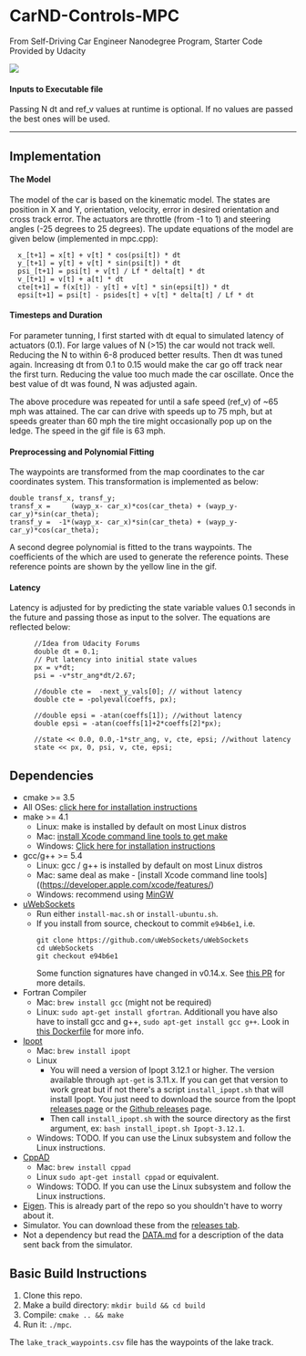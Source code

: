# CarND-Controls-MPC
From Self-Driving Car Engineer Nanodegree Program, Starter Code Provided by Udacity

![](MPC.gif)


#### Inputs to Executable file
Passing N dt and ref_v values at runtime is optional. If no values are passed the best ones will be used.

---

## Implementation
#### The Model
The model of the car is based on the kinematic model. The states are position in X and Y, orientation, velocity, error in desired orientation and cross track error. The actuators are throttle (from -1 to 1) and steering angles (-25 degrees to 25 degrees).
The update equations of the model are given below (implemented in mpc.cpp):

      x_[t+1] = x[t] + v[t] * cos(psi[t]) * dt
      y_[t+1] = y[t] + v[t] * sin(psi[t]) * dt
      psi_[t+1] = psi[t] + v[t] / Lf * delta[t] * dt
      v_[t+1] = v[t] + a[t] * dt
      cte[t+1] = f(x[t]) - y[t] + v[t] * sin(epsi[t]) * dt
      epsi[t+1] = psi[t] - psides[t] + v[t] * delta[t] / Lf * dt

#### Timesteps and Duration
For parameter tunning, I first started with dt equal to simulated latency of actuators (0.1). For large values of N (>15) the car would not track well. Reducing the N to within 6-8 produced better results. Then dt was tuned again. Increasing dt from 0.1 to 0.15 would make the car go off track near the first turn. Reducing the value too much made the car oscillate. Once the best value of dt was found, N was adjusted again.

The above procedure was repeated for until a safe speed (ref_v) of ~65 mph was attained. The car can drive with speeds up to 75 mph, but at  speeds greater than 60 mph the tire might occasionally pop up on the ledge. The speed in the gif file is 63 mph.

#### Preprocessing and Polynomial Fitting
The waypoints are transformed from the map coordinates to the car coordinates system. This transformation is implemented as below:

    double transf_x, transf_y;
    transf_x =     (wayp_x- car_x)*cos(car_theta) + (wayp_y- car_y)*sin(car_theta);
    transf_y =  -1*(wayp_x- car_x)*sin(car_theta) + (wayp_y- car_y)*cos(car_theta);


A second degree polynomial is fitted to the trans waypoints. The coefficients of the which are used to generate the reference points. These reference points are shown by the yellow line in the gif.

#### Latency
Latency is adjusted for by predicting the state variable values 0.1 seconds in the future and passing those as input to the solver. The equations are reflected below:

          //Idea from Udacity Forums
          double dt = 0.1;
          // Put latency into initial state values
          px = v*dt;
          psi = -v*str_ang*dt/2.67;

          //double cte =  -next_y_vals[0]; // without latency
          double cte = -polyeval(coeffs, px);

          //double epsi = -atan(coeffs[1]); //without latency
          double epsi = -atan(coeffs[1]+2*coeffs[2]*px);

          //state << 0.0, 0.0,-1*str_ang, v, cte, epsi; //without latency
          state << px, 0, psi, v, cte, epsi;



## Dependencies

* cmake >= 3.5
 * All OSes: [click here for installation instructions](https://cmake.org/install/)
* make >= 4.1
  * Linux: make is installed by default on most Linux distros
  * Mac: [install Xcode command line tools to get make](https://developer.apple.com/xcode/features/)
  * Windows: [Click here for installation instructions](http://gnuwin32.sourceforge.net/packages/make.htm)
* gcc/g++ >= 5.4
  * Linux: gcc / g++ is installed by default on most Linux distros
  * Mac: same deal as make - [install Xcode command line tools]((https://developer.apple.com/xcode/features/)
  * Windows: recommend using [MinGW](http://www.mingw.org/)
* [uWebSockets](https://github.com/uWebSockets/uWebSockets)
  * Run either `install-mac.sh` or `install-ubuntu.sh`.
  * If you install from source, checkout to commit `e94b6e1`, i.e.
    ```
    git clone https://github.com/uWebSockets/uWebSockets
    cd uWebSockets
    git checkout e94b6e1
    ```
    Some function signatures have changed in v0.14.x. See [this PR](https://github.com/udacity/CarND-MPC-Project/pull/3) for more details.
* Fortran Compiler
  * Mac: `brew install gcc` (might not be required)
  * Linux: `sudo apt-get install gfortran`. Additionall you have also have to install gcc and g++, `sudo apt-get install gcc g++`. Look in [this Dockerfile](https://github.com/udacity/CarND-MPC-Quizzes/blob/master/Dockerfile) for more info.
* [Ipopt](https://projects.coin-or.org/Ipopt)
  * Mac: `brew install ipopt`
  * Linux
    * You will need a version of Ipopt 3.12.1 or higher. The version available through `apt-get` is 3.11.x. If you can get that version to work great but if not there's a script `install_ipopt.sh` that will install Ipopt. You just need to download the source from the Ipopt [releases page](https://www.coin-or.org/download/source/Ipopt/) or the [Github releases](https://github.com/coin-or/Ipopt/releases) page.
    * Then call `install_ipopt.sh` with the source directory as the first argument, ex: `bash install_ipopt.sh Ipopt-3.12.1`.
  * Windows: TODO. If you can use the Linux subsystem and follow the Linux instructions.
* [CppAD](https://www.coin-or.org/CppAD/)
  * Mac: `brew install cppad`
  * Linux `sudo apt-get install cppad` or equivalent.
  * Windows: TODO. If you can use the Linux subsystem and follow the Linux instructions.
* [Eigen](http://eigen.tuxfamily.org/index.php?title=Main_Page). This is already part of the repo so you shouldn't have to worry about it.
* Simulator. You can download these from the [releases tab](https://github.com/udacity/self-driving-car-sim/releases).
* Not a dependency but read the [DATA.md](./DATA.md) for a description of the data sent back from the simulator.


## Basic Build Instructions


1. Clone this repo.
2. Make a build directory: `mkdir build && cd build`
3. Compile: `cmake .. && make`
4. Run it: `./mpc`.



The `lake_track_waypoints.csv` file has the waypoints of the lake track.
